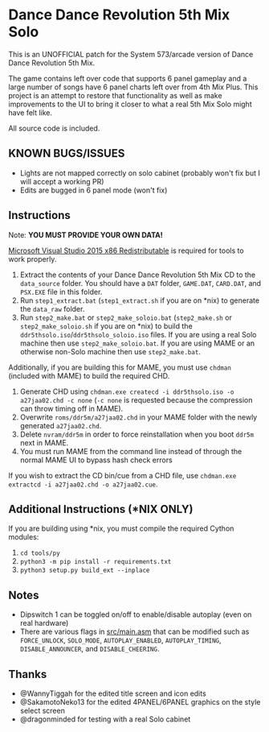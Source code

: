 # Dance Dance Revolution 5th Mix Solo
This is an UNOFFICIAL patch for the System 573/arcade version of Dance Dance Revolution 5th Mix.

The game contains left over code that supports 6 panel gameplay and a large number of songs have 6 panel charts left over from 4th Mix Plus. This project is an attempt to restore that functionality as well as make improvements to the UI to bring it closer to what a real 5th Mix Solo might have felt like.

All source code is included.


## KNOWN BUGS/ISSUES
- Lights are not mapped correctly on solo cabinet (probably won't fix but I will accept a working PR)
- Edits are bugged in 6 panel mode (won't fix)

## Instructions
Note: **YOU MUST PROVIDE YOUR OWN DATA!**

[Microsoft Visual Studio 2015 x86 Redistributable](https://www.microsoft.com/en-US/download/details.aspx?id=48145) is required for tools to work properly.

1. Extract the contents of your Dance Dance Revolution 5th Mix CD to the `data_source` folder. You should have a `DAT` folder, `GAME.DAT`, `CARD.DAT`, and `PSX.EXE` file in this folder.
2. Run `step1_extract.bat` (`step1_extract.sh` if you are on *nix) to generate the `data_raw` folder.
3. Run `step2_make.bat` or `step2_make_soloio.bat` (`step2_make.sh` or `step2_make_soloio.sh` if you are on *nix) to build the `ddr5thsolo.iso`/`ddr5thsolo_soloio.iso` files. If you are using a real Solo machine then use `step2_make_soloio.bat`. If you are using MAME or an otherwise non-Solo machine then use `step2_make.bat`.

Additionally, if you are building this for MAME, you must use `chdman` (included with MAME) to build the required CHD.
1. Generate CHD using `chdman.exe createcd -i ddr5thsolo.iso -o a27jaa02.chd -c none` (`-c none` is requested because the compression can throw timing off in MAME).
2. Overwrite `roms/ddr5m/a27jaa02.chd` in your MAME folder with the newly generated `a27jaa02.chd`.
3. Delete `nvram/ddr5m` in order to force reinstallation when you boot `ddr5m` next in MAME.
4. You must run MAME from the command line instead of through the normal MAME UI to bypass hash check errors

If you wish to extract the CD bin/cue from a CHD file, use `chdman.exe extractcd -i a27jaa02.chd -o a27jaa02.cue`.

## Additional Instructions (*NIX ONLY)
If you are building using *nix, you must compile the required Cython modules:
1. `cd tools/py`
2. `python3 -m pip install -r requirements.txt`
2. `python3 setup.py build_ext --inplace`


## Notes
- Dipswitch 1 can be toggled on/off to enable/disable autoplay (even on real hardware)
- There are various flags in [src/main.asm](https://github.com/987123879113/sys573mods/blob/main/ddr5thmix-solo-src/src/main.asm) that can be modified such as `FORCE_UNLOCK`, `SOLO_MODE`, `AUTOPLAY_ENABLED`, `AUTOPLAY_TIMING`, `DISABLE_ANNOUNCER`, and `DISABLE_CHEERING`.

## Thanks
- @WannyTiggah for the edited title screen and icon edits
- @SakamotoNeko13 for the edited 4PANEL/6PANEL graphics on the style select screen
- @dragonminded for testing with a real Solo cabinet